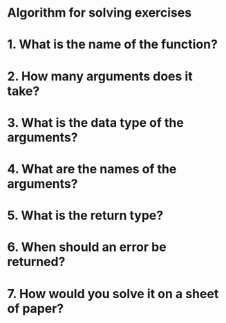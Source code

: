 # Algorithm for solving exercises

# 1. What is the name of the function?
# 2. How many arguments does it take?
# 3. What is the data type of the arguments?
# 4. What are the names of the arguments?
# 5. What is the return type?
# 6. When should an error be returned?
# 7. How would you solve it on a sheet of paper?


